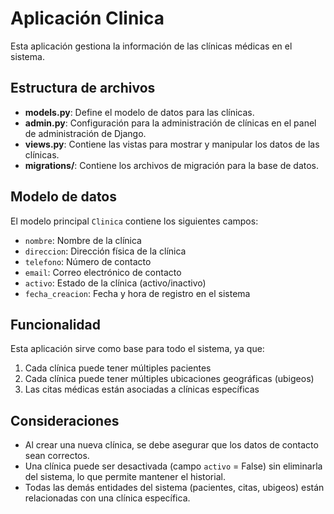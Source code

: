 # Aplicación Clinica

Esta aplicación gestiona la información de las clínicas médicas en el sistema.

## Estructura de archivos

- **models.py**: Define el modelo de datos para las clínicas.
- **admin.py**: Configuración para la administración de clínicas en el panel de administración de Django.
- **views.py**: Contiene las vistas para mostrar y manipular los datos de las clínicas.
- **migrations/**: Contiene los archivos de migración para la base de datos.

## Modelo de datos

El modelo principal `Clinica` contiene los siguientes campos:
- `nombre`: Nombre de la clínica
- `direccion`: Dirección física de la clínica
- `telefono`: Número de contacto
- `email`: Correo electrónico de contacto
- `activo`: Estado de la clínica (activo/inactivo)
- `fecha_creacion`: Fecha y hora de registro en el sistema

## Funcionalidad

Esta aplicación sirve como base para todo el sistema, ya que:
1. Cada clínica puede tener múltiples pacientes
2. Cada clínica puede tener múltiples ubicaciones geográficas (ubigeos)
3. Las citas médicas están asociadas a clínicas específicas

## Consideraciones

- Al crear una nueva clínica, se debe asegurar que los datos de contacto sean correctos.
- Una clínica puede ser desactivada (campo `activo` = False) sin eliminarla del sistema, lo que permite mantener el historial.
- Todas las demás entidades del sistema (pacientes, citas, ubigeos) están relacionadas con una clínica específica.